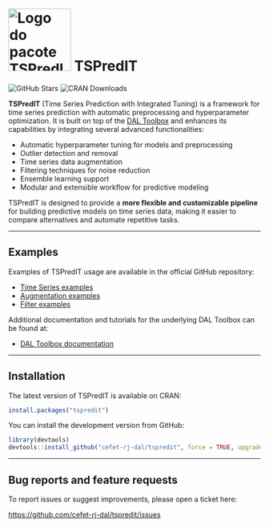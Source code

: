 
<!-- README.md is generated from README.Rmd. Please edit that file -->

# <img src='https://raw.githubusercontent.com/cefet-rj-dal/tspredit/master/inst/logo.png' alt='Logo do pacote TSPredIT' align='centre' height='125' width='125'/> TSPredIT

<!-- badges: start -->

![GitHub
Stars](https://img.shields.io/github/stars/cefet-rj-dal/tspredit?logo=Github)
![CRAN Downloads](https://cranlogs.r-pkg.org/badges/tspredit)
<!-- badges: end -->

**TSPredIT** (Time Series Prediction with Integrated Tuning) is a
framework for time series prediction with automatic preprocessing and
hyperparameter optimization. It is built on top of the [DAL
Toolbox](https://github.com/cefet-rj-dal/daltoolbox) and enhances its
capabilities by integrating several advanced functionalities:

- Automatic hyperparameter tuning for models and preprocessing
- Outlier detection and removal
- Time series data augmentation
- Filtering techniques for noise reduction
- Ensemble learning support
- Modular and extensible workflow for predictive modeling

TSPredIT is designed to provide a **more flexible and customizable
pipeline** for building predictive models on time series data, making it
easier to compare alternatives and automate repetitive tasks.

------------------------------------------------------------------------

## Examples

Examples of TSPredIT usage are available in the official GitHub
repository:

- [Time Series
  examples](https://github.com/cefet-rj-dal/tspredit/tree/main/examples/timeseries)
- [Augmentation
  examples](https://github.com/cefet-rj-dal/tspredit/tree/main/examples/augment)
- [Filter
  examples](https://github.com/cefet-rj-dal/tspredit/tree/main/examples/filter)

Additional documentation and tutorials for the underlying DAL Toolbox
can be found at:

- [DAL Toolbox
  documentation](https://cefet-rj-dal.github.io/daltoolbox/)

------------------------------------------------------------------------

## Installation

The latest version of TSPredIT is available on CRAN:

``` r
install.packages("tspredit")
```

You can install the development version from GitHub:

``` r
library(devtools)
devtools::install_github("cefet-rj-dal/tspredit", force = TRUE, upgrade = "never")
```

------------------------------------------------------------------------

## Bug reports and feature requests

To report issues or suggest improvements, please open a ticket here:

<https://github.com/cefet-rj-dal/tspredit/issues>
